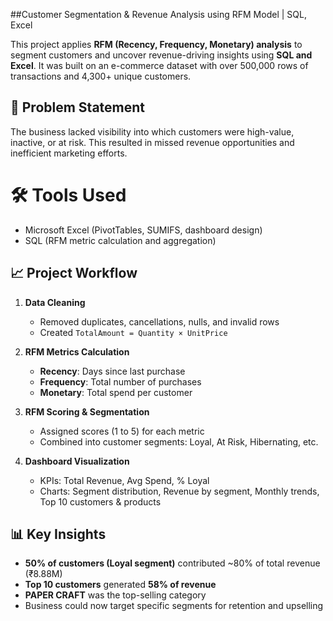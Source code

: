 ##Customer Segmentation & Revenue Analysis using RFM Model | SQL, Excel

This project applies **RFM (Recency, Frequency, Monetary) analysis** to segment customers and uncover revenue-driving insights using **SQL and Excel**.
It was built on an e-commerce dataset with over 500,000 rows of transactions and 4,300+ unique customers.

## 📌 Problem Statement
The business lacked visibility into which customers were high-value, inactive, or at risk. This resulted in missed revenue opportunities and inefficient marketing efforts.

# 🛠 Tools Used
- Microsoft Excel (PivotTables, SUMIFS, dashboard design)
- SQL (RFM metric calculation and aggregation)

## 📈 Project Workflow

1. **Data Cleaning**
   - Removed duplicates, cancellations, nulls, and invalid rows
   - Created `TotalAmount = Quantity × UnitPrice`

2. **RFM Metrics Calculation**
   - **Recency**: Days since last purchase
   - **Frequency**: Total number of purchases
   - **Monetary**: Total spend per customer

3. **RFM Scoring & Segmentation**
   - Assigned scores (1 to 5) for each metric
   - Combined into customer segments: Loyal, At Risk, Hibernating, etc.

4. **Dashboard Visualization**
   - KPIs: Total Revenue, Avg Spend, % Loyal
   - Charts: Segment distribution, Revenue by segment, Monthly trends, Top 10 customers & products

## 📊 Key Insights
- **50% of customers (Loyal segment)** contributed ~80% of total revenue (₹8.88M)
- **Top 10 customers** generated **58% of revenue**
- **PAPER CRAFT** was the top-selling category
- Business could now target specific segments for retention and upselling





